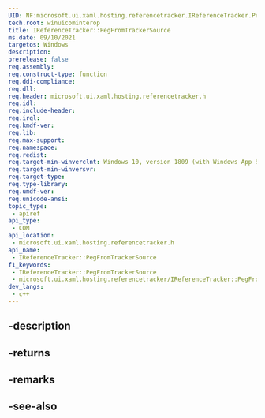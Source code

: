 ```yaml
---
UID: NF:microsoft.ui.xaml.hosting.referencetracker.IReferenceTracker.PegFromTrackerSource
tech.root: winuicominterop
title: IReferenceTracker::PegFromTrackerSource
ms.date: 09/10/2021
targetos: Windows
description: 
prerelease: false
req.assembly: 
req.construct-type: function
req.ddi-compliance: 
req.dll: 
req.header: microsoft.ui.xaml.hosting.referencetracker.h
req.idl: 
req.include-header: 
req.irql: 
req.kmdf-ver: 
req.lib: 
req.max-support: 
req.namespace: 
req.redist: 
req.target-min-winverclnt: Windows 10, version 1809 (with Windows App SDK 0.5 or later)
req.target-min-winversvr: 
req.target-type: 
req.type-library: 
req.umdf-ver: 
req.unicode-ansi: 
topic_type:
 - apiref
api_type:
 - COM
api_location:
 - microsoft.ui.xaml.hosting.referencetracker.h
api_name:
 - IReferenceTracker::PegFromTrackerSource
f1_keywords:
 - IReferenceTracker::PegFromTrackerSource
 - microsoft.ui.xaml.hosting.referencetracker/IReferenceTracker::PegFromTrackerSource
dev_langs:
 - c++
---
```


## -description

## -returns

## -remarks

## -see-also

